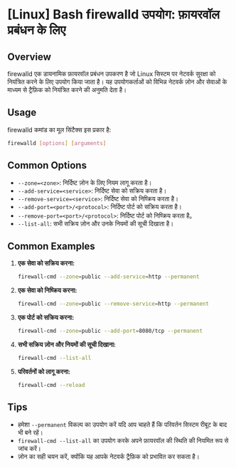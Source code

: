 # [Linux] Bash firewalld उपयोग: फ़ायरवॉल प्रबंधन के लिए

## Overview
firewalld एक डायनामिक फ़ायरवॉल प्रबंधन उपकरण है जो Linux सिस्टम पर नेटवर्क सुरक्षा को नियंत्रित करने के लिए उपयोग किया जाता है। यह उपयोगकर्ताओं को विभिन्न नेटवर्क ज़ोन और सेवाओं के माध्यम से ट्रैफ़िक को नियंत्रित करने की अनुमति देता है।

## Usage
firewalld कमांड का मूल सिंटैक्स इस प्रकार है:

```bash
firewalld [options] [arguments]
```

## Common Options
- `--zone=<zone>`: निर्दिष्ट ज़ोन के लिए नियम लागू करता है।
- `--add-service=<service>`: निर्दिष्ट सेवा को सक्रिय करता है।
- `--remove-service=<service>`: निर्दिष्ट सेवा को निष्क्रिय करता है।
- `--add-port=<port>/<protocol>`: निर्दिष्ट पोर्ट को सक्रिय करता है।
- `--remove-port=<port>/<protocol>`: निर्दिष्ट पोर्ट को निष्क्रिय करता है。
- `--list-all`: सभी सक्रिय ज़ोन और उनके नियमों की सूची दिखाता है।

## Common Examples
1. **एक सेवा को सक्रिय करना:**
   ```bash
   firewall-cmd --zone=public --add-service=http --permanent
   ```

2. **एक सेवा को निष्क्रिय करना:**
   ```bash
   firewall-cmd --zone=public --remove-service=http --permanent
   ```

3. **एक पोर्ट को सक्रिय करना:**
   ```bash
   firewall-cmd --zone=public --add-port=8080/tcp --permanent
   ```

4. **सभी सक्रिय ज़ोन और नियमों की सूची दिखाना:**
   ```bash
   firewall-cmd --list-all
   ```

5. **परिवर्तनों को लागू करना:**
   ```bash
   firewall-cmd --reload
   ```

## Tips
- हमेशा `--permanent` विकल्प का उपयोग करें यदि आप चाहते हैं कि परिवर्तन सिस्टम रीबूट के बाद भी बने रहें।
- `firewall-cmd --list-all` का उपयोग करके अपने फ़ायरवॉल की स्थिति की नियमित रूप से जांच करें।
- ज़ोन का सही चयन करें, क्योंकि यह आपके नेटवर्क ट्रैफ़िक को प्रभावित कर सकता है।